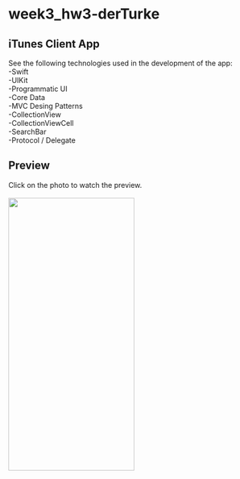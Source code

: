 # week3_hw3-derTurke

## iTunes Client App

See the following technologies used in the development of the app: <br/>
-Swift <br/>
-UIKit <br/>
-Programmatic UI <br/>
-Core Data <br>
-MVC Desing Patterns <br/>
-CollectionView <br/>
-CollectionViewCell <br/>
-SearchBar <br/>
-Protocol / Delegate

## Preview
Click on the photo to watch the preview. <br><br>
[<img src="https://user-images.githubusercontent.com/76452852/194941725-91595362-09ac-48b1-90e6-731d40d3e020.png" width="250" height="541">](https://streamable.com/e/zi6vht)
